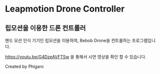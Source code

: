 ﻿Leapmotion Drone Controller
=============
립모션을 이용한 드론 컨트롤러
-------------

핸드 모션 인식 기기인 립모션을 이용하여,
Bebob Drone을 컨트롤하는 프로그램입니다.

https://youtu.be/G4DzeAVFTSw
을 통해서 시연 영상을 확인 할 수 있습니다.

Created by Phigaro
